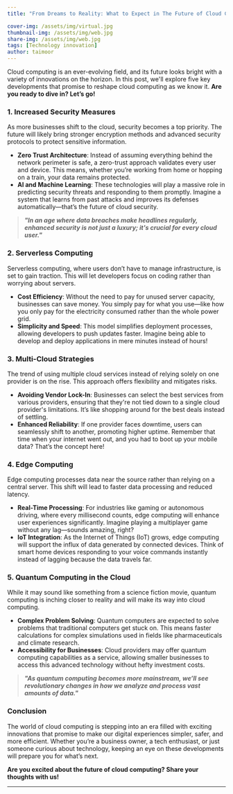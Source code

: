 ```yaml
---
title: "From Dreams to Reality: What to Expect in The Future of Cloud Computing"

cover-img: /assets/img/virtual.jpg
thumbnail-img: /assets/img/web.jpg
share-img: /assets/img/web.jpg
tags: [Technology innovation]
author: taimoor
--- 
```




Cloud computing is an ever-evolving field, and its future looks bright with a variety of innovations on the horizon. In this post, we'll explore five key developments that promise to reshape cloud computing as we know it. **Are you ready to dive in? Let’s go!**

### **1. Increased Security Measures**

As more businesses shift to the cloud, security becomes a top priority. The future will likely bring stronger encryption methods and advanced security protocols to protect sensitive information.

* **Zero Trust Architecture**: Instead of assuming everything behind the network perimeter is safe, a zero-trust approach validates every user and device. This means, whether you’re working from home or hopping on a train, your data remains protected.
* **AI and Machine Learning**: These technologies will play a massive role in predicting security threats and responding to them promptly. Imagine a system that learns from past attacks and improves its defenses automatically—that’s the future of cloud security.

> **_"In an age where data breaches make headlines regularly, enhanced security is not just a luxury; it's crucial for every cloud user."_**

### **2. Serverless Computing**

Serverless computing, where users don’t have to manage infrastructure, is set to gain traction. This will let developers focus on coding rather than worrying about servers.

* **Cost Efficiency**: Without the need to pay for unused server capacity, businesses can save money. You simply pay for what you use—like how you only pay for the electricity consumed rather than the whole power grid.
* **Simplicity and Speed**: This model simplifies deployment processes, allowing developers to push updates faster. Imagine being able to develop and deploy applications in mere minutes instead of hours!

### **3. Multi-Cloud Strategies**

The trend of using multiple cloud services instead of relying solely on one provider is on the rise. This approach offers flexibility and mitigates risks.

* **Avoiding Vendor Lock-In**: Businesses can select the best services from various providers, ensuring that they're not tied down to a single cloud provider's limitations. It’s like shopping around for the best deals instead of settling.
* **Enhanced Reliability**: If one provider faces downtime, users can seamlessly shift to another, promoting higher uptime. Remember that time when your internet went out, and you had to boot up your mobile data? That’s the concept here!

### **4. Edge Computing**

Edge computing processes data near the source rather than relying on a central server. This shift will lead to faster data processing and reduced latency.

* **Real-Time Processing**: For industries like gaming or autonomous driving, where every millisecond counts, edge computing will enhance user experiences significantly. Imagine playing a multiplayer game without any lag—sounds amazing, right?
* **IoT Integration**: As the Internet of Things (IoT) grows, edge computing will support the influx of data generated by connected devices. Think of smart home devices responding to your voice commands instantly instead of lagging because the data travels far.

### **5. Quantum Computing in the Cloud**

While it may sound like something from a science fiction movie, quantum computing is inching closer to reality and will make its way into cloud computing.

* **Complex Problem Solving**: Quantum computers are expected to solve problems that traditional computers get stuck on. This means faster calculations for complex simulations used in fields like pharmaceuticals and climate research.
* **Accessibility for Businesses**: Cloud providers may offer quantum computing capabilities as a service, allowing smaller businesses to access this advanced technology without hefty investment costs.

> **_"As quantum computing becomes more mainstream, we’ll see revolutionary changes in how we analyze and process vast amounts of data."_**

### **Conclusion**

The world of cloud computing is stepping into an era filled with exciting innovations that promise to make our digital experiences simpler, safer, and more efficient. Whether you’re a business owner, a tech enthusiast, or just someone curious about technology, keeping an eye on these developments will prepare you for what’s next.

**Are you excited about the future of cloud computing? Share your thoughts with us!**


---



